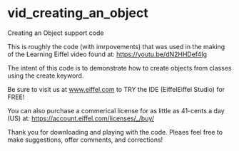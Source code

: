 # vid_creating_an_object
Creating an Object support code

This is roughly the code (with imrpovements) that was used in the making of the Learning Eiffel video found at: https://youtu.be/dN2HHDef4Ig

The intent of this code is to demonstrate how to create objects from classes using the create keyword.


Be sure to visit us at www.eiffel.com to TRY the IDE (EiffelEiffel Studio) for FREE!

You can also purchase a commerical license for as little as 41-cents a day (US) at: https://account.eiffel.com/licenses/_/buy/

Thank you for downloading and playing with the code. Pleaes feel free to make suggestions, offer comments, and corrections!
